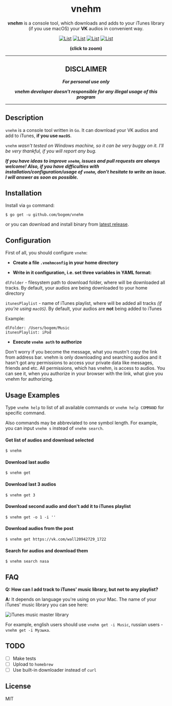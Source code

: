 <div align="center">
<h1>vnehm</h1>
<p><b><i>vnehm</i></b> is a console tool, which downloads and adds to your iTunes library (if you use macOS) your <b>VK</b> audios in convenient way.</p>

<a href="https://raw.githubusercontent.com/bogem/vnehm/master/Pictures/list.png" target="_blank"><img src="https://raw.github.com/bogem/vnehm/master/Pictures/list.thumb.png" alt="List"></img></a>
<a href="https://raw.githubusercontent.com/bogem/vnehm/master/Pictures/get.png" target="_blank"><img src="https://raw.github.com/bogem/vnehm/master/Pictures/get.thumb.png" alt="List"></img></a>
<a href="https://raw.githubusercontent.com/bogem/vnehm/master/Pictures/search.png" target="_blank"><img src="https://raw.github.com/bogem/vnehm/master/Pictures/search.thumb.png" alt="List"></img></a>
<a href="https://raw.githubusercontent.com/bogem/vnehm/master/Pictures/help.png" target="_blank"><img src="https://raw.github.com/bogem/vnehm/master/Pictures/help.thumb.png" alt="List"></img></a>
<p><b>(click to zoom)</b></p>
</div>

---

<div align="center">
<h2>DISCLAIMER</h2>
<b><i><p>For personal use only</p>
vnehm developer doesn't responsible for any illegal usage of this program</i></b>
</div>

---

## Description
`vnehm` is a console tool written in `Go`. It can download your VK audios and add to iTunes, **if you use `macOS`**.

`vnehm` *wasn't tested on Windows machine, so it can be very buggy on it. I'll be very thankful, if you will report any bug.*

***If you have ideas to improve `vnehm`, issues and pull requests are always welcome! Also, if you have difficulties with installation/configuration/usage of `vnehm`, don't hesitate to write an issue. I will answer as soon as possible.***

## Installation
Install via `go` command:

	$ go get -u github.com/bogem/vnehm

or you can download and install binary from [latest release](https://github.com/bogem/vnehm/releases).

## Configuration
First of all, you should configure `vnehm`:

* **Create a file `.vnehmconfig` in your home directory**

* **Write in it configuration, i.e. set three variables in YAML format:**

`dlFolder` - filesystem path to download folder, where will be downloaded all tracks.
By default, your audios are being downloaded to your home directory

`itunesPlaylist` - name of iTunes playlist, where will be added all tracks *(if you're using `macOS`)*.
 By default, your audios are **not** being added to iTunes

Example:
```
dlFolder: /Users/bogem/Music
itunesPlaylist: iPod
```

* **Execute `vnehm auth` to authorize**

Don't worry if you become the message, what you mustn't copy the link from address bar. vnehm is only downloading and searching audios and it hasn't got any permissions to access your private data like messages, friends and etc. All permissions, which has vnehm, is access to audios. You can see it, when you authorize in your browser with the link, what give you vnehm for authorizing.

## Usage Examples

Type `vnehm help` to list of all available commands or `vnehm help COMMAND` for specific command.

Also commands may be abbreviated to one symbol length. For example, you can input `vnehm s` instead of `vnehm search`.

#### Get list of audios and download selected

	$ vnehm

#### Download last audio

	$ vnehm get

#### Download last 3 audios

	$ vnehm get 3

#### Download second audio and don't add it to iTunes playlist

	$ vnehm get -o 1 -i ''

#### Download audios from the post

	$ vnehm get https://vk.com/wall20942729_1722

#### Search for audios and download them

	$ vnehm search nasa


## FAQ

**Q: How can I add track to iTunes' music library, but not to any playlist?**

**A:** It depends on language you're using on your Mac. The name of your iTunes' music library you can see here:

![iTunes music master library](https://raw.github.com/bogem/vnehm/master/Pictures/music_master_library.png)

For example, english users should use `vnehm get -i Music`, russian users - `vnehm get -i Музыка`.

## TODO
- [ ] Make tests
- [ ] Upload to `homebrew`
- [ ] Use built-in downloader instead of `curl`

## License

MIT
